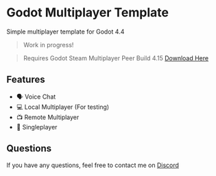 # Godot Multiplayer Template

Simple multiplayer template for Godot 4.4

> Work in progress!

> Requires Godot Steam Multiplayer Peer Build 4.15
> [Download Here](https://github.com/GodotSteam/MultiPlayerPeer/releases/tag/v4.15-mp)

## Features

- 🗣️ Voice Chat
- 💻 Local Multiplayer (For testing)
- 📺 Remote Multiplayer
- 👤 Singleplayer

## Questions

If you have any questions, feel free to contact me on [Discord](https://discord.com/users/655137292792496128)
